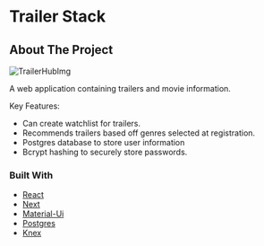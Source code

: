<div id="top"></div>
<h1 >Trailer Stack</h1>

## About The Project
![TrailerHubImg](https://user-images.githubusercontent.com/80873472/136307344-bb3d1fb3-0f07-45f2-be28-c7e2e556d6e9.PNG)

A web application containing trailers and movie information.

Key Features:
* Can create watchlist for trailers.
* Recommends trailers based off genres selected at registration. 
* Postgres database to store user information
* Bcrypt hashing to securely store passwords.

### Built With

* [React](https://reactjs.org/)
* [Next](https://redux.js.org/)
* [Material-Ui](https://mui.com/)
* [Postgres](https://www.postgresql.org/)
* [Knex](https://knexjs.org/)

